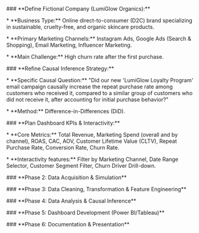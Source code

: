 

\### \*\*Define Fictional Company (LumiGlow Organics):\*\*



\* \*\*Business Type:\*\* Online direct-to-consumer (D2C) brand specializing in sustainable, cruelty-free, and organic skincare products.

\* \*\*Primary Marketing Channels:\*\* Instagram Ads, Google Ads (Search \& Shopping), Email Marketing, Influencer Marketing.

\* \*\*Main Challenge:\*\* High churn rate after the first purchase.



\### \*\*Refine Causal Inference Strategy:\*\*



\* \*\*Specific Causal Question:\*\* "Did our new 'LumiGlow Loyalty Program' email campaign causally increase the repeat purchase rate among customers who received it, compared to a similar group of customers who did not receive it, after accounting for initial purchase behavior?"

\* \*\*Method:\*\* Difference-in-Differences (DiD).



\### \*\*Plan Dashboard KPIs \& Interactivity:\*\*



\* \*\*Core Metrics:\*\* Total Revenue, Marketing Spend (overall and by channel), ROAS, CAC, AOV, Customer Lifetime Value (CLTV), Repeat Purchase Rate, Conversion Rate, Churn Rate.

\* \*\*Interactivity features:\*\* Filter by Marketing Channel, Date Range Selector, Customer Segment Filter, Churn Driver Drill-down.



\### \*\*Phase 2: Data Acquisition \& Simulation\*\*



\### \*\*Phase 3: Data Cleaning, Transformation \& Feature Engineering\*\*



\### \*\*Phase 4: Data Analysis \& Causal Inference\*\*



\### \*\*Phase 5: Dashboard Development (Power BI/Tableau)\*\*



\### \*\*Phase 6: Documentation \& Presentation\*\*


